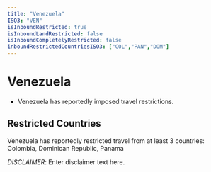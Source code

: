 ```yaml
---
title: "Venezuela"
ISO3: "VEN"
isInboundRestricted: true
isInboundLandRestricted: false
isInboundCompletelyRestricted: false
inboundRestrictedCountriesISO3: ["COL","PAN","DOM"]
---
```


# Venezuela

* Venezuela has reportedly imposed travel restrictions.

## Restricted Countries 
Venezuela has reportedly restricted travel from at least 3 countries: Colombia, Dominican Republic, Panama

*DISCLAIMER*: Enter disclaimer text here.
